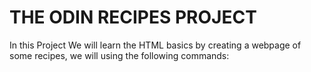 # THE ODIN RECIPES PROJECT #

In this Project We will learn the HTML basics by creating a webpage of some recipes, we will using the following commands:
<!-- 
* <P> : to create paragraphs.
* <h1>,<h2>..<h6> : to create headers.
* <strong> | <b> : bod text.
* <em> | <i> : italic text.
* <!-- Text -- > : Html comment (use vscode shortcut : command+/).
Lorem (vscode) : to generate Lorem Ipsum random text.
* <ul> <li> : unordered lists.
* <ol> <li> : ordered lists.
* <a href="website" > link </a> : add links to text.
* <a href="website" target = "_self" | "_blank" rel="noopener noreferrer"> : to open link in same page (self) or in new tab (blank). 
    -rel : Attribute to describe the relation between the current page and the linked document.
    -noopener : value prevents the opened links from gaining access to the webpage from which it was opened.
    -noreferrer : value prevents the opened link from knowing which webpage or resources has link (or 'reference') to it. (also includes "noopener").
    -noopener & noreferrer : prevent from phishing attacks and tab nabbing. 
-->
